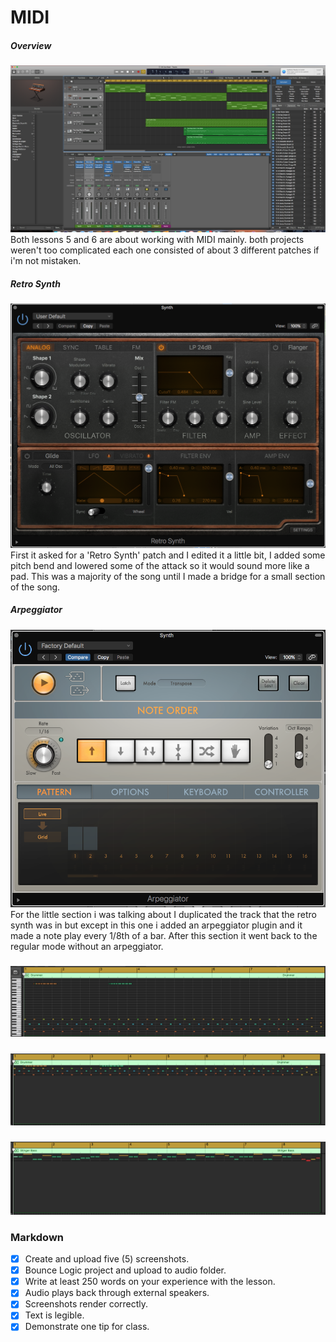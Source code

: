 # MIDI

##### Overview
![overview](/Images/z7.png)
Both lessons 5 and 6 are about working with MIDI mainly. both projects weren't too complicated each one consisted of about 3 different patches if i'm not mistaken.


##### Retro Synth
![overview](/Images/z1.png)
First it asked for a 'Retro Synth' patch and I edited it a little bit, I added some pitch bend and lowered some of the attack so it would sound more like a pad. This was a majority of the song until I made a bridge for a small section of the song.


##### Arpeggiator
![overview](/Images/z2.png)
For the little section i was talking about I duplicated the track that the retro synth was in but except in this one i added an arpeggiator plugin and it made a note play every 1/8th of a bar. After this section it went back to the regular mode without an arpeggiator.

#####
![overview](/Images/z6.png)
#####
![overview](/Images/z4.png)
#####
![overview](/Images/z5.png)











### Markdown
- [x] Create and upload five (5) screenshots.
- [x] Bounce Logic project and upload to audio folder.
- [x] Write at least 250 words on your experience with the lesson.
- [x] Audio plays back through external speakers.
- [x] Screenshots render correctly.
- [x] Text is legible.
- [x] Demonstrate one tip for class.
